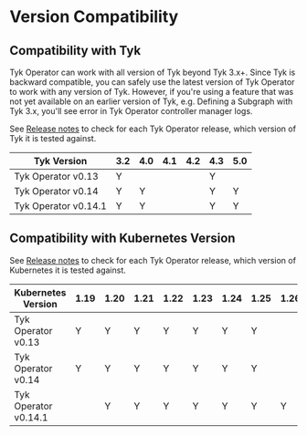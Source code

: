 # Version Compatibility

## Compatibility with Tyk
Tyk Operator can work with all version of Tyk beyond Tyk 3.x+. Since Tyk is backward compatible, you can safely use the latest version of Tyk Operator to work with any version of Tyk. However, if you're using a feature that was not yet available on an earlier version of Tyk, e.g. Defining a Subgraph with Tyk 3.x, you'll see error in Tyk Operator controller manager logs.

See [Release notes](https://github.com/TykTechnologies/tyk-operator/releases) to check for each Tyk Operator release, which version of Tyk it is tested against.

 |Tyk Version            | 3.2 | 4.0 | 4.1 | 4.2 | 4.3 | 5.0 |
 |-----------------------|-----|-----|-----|-----|-----|-----|
 |Tyk Operator v0.13     |  Y  |     |     |     |  Y  |     |
 |Tyk Operator v0.14     |  Y  |  Y  |     |     |  Y  |  Y  |
 |Tyk Operator v0.14.1   |  Y  |  Y  |     |     |  Y  |  Y  |

## Compatibility with Kubernetes Version

See [Release notes](https://github.com/TykTechnologies/tyk-operator/releases) to check for each Tyk Operator release, which version of Kubernetes it is tested against.

 |Kubernetes Version     | 1.19  |  1.20 |  1.21 | 1.22  |  1.23 |  1.24 |  1.25 |  1.26 |
 |-----------------------|-------|-------|-------|-------|-------|-------|-------|-------|
 |Tyk Operator v0.13     |   Y   |   Y   |   Y   |   Y   |   Y   |   Y   |   Y   |       |
 |Tyk Operator v0.14     |   Y   |   Y   |   Y   |   Y   |   Y   |   Y   |   Y   |       |
 |Tyk Operator v0.14.1   |       |   Y   |   Y   |   Y   |   Y   |   Y   |   Y   |   Y   |  
